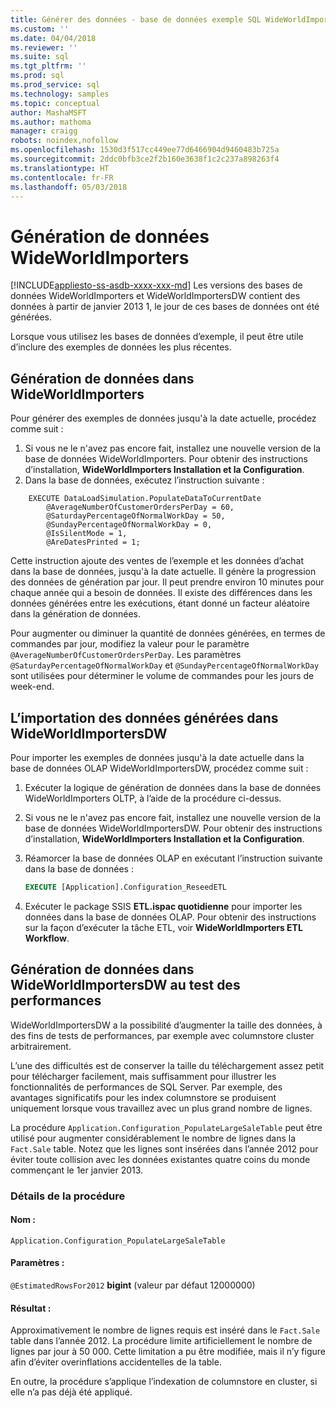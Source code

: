 ```yaml
---
title: Générer des données - base de données exemple SQL WideWorldImporters | Documents Microsoft
ms.custom: ''
ms.date: 04/04/2018
ms.reviewer: ''
ms.suite: sql
ms.tgt_pltfrm: ''
ms.prod: sql
ms.prod_service: sql
ms.technology: samples
ms.topic: conceptual
author: MashaMSFT
ms.author: mathoma
manager: craigg
robots: noindex,nofollow
ms.openlocfilehash: 1530d3f517cc449ee77d6466904d9460483b725a
ms.sourcegitcommit: 2ddc0bfb3ce2f2b160e3638f1c2c237a898263f4
ms.translationtype: HT
ms.contentlocale: fr-FR
ms.lasthandoff: 05/03/2018
---
```

# <a name="wideworldimporters-data-generation"></a>Génération de données WideWorldImporters
[!INCLUDE[appliesto-ss-asdb-xxxx-xxx-md](../includes/appliesto-ss-asdb-xxxx-xxx-md.md)]
Les versions des bases de données WideWorldImporters et WideWorldImportersDW contient des données à partir de janvier 2013 1, le jour de ces bases de données ont été générées.

Lorsque vous utilisez les bases de données d’exemple, il peut être utile d’inclure des exemples de données les plus récentes.

## <a name="data-generation-in-wideworldimporters"></a>Génération de données dans WideWorldImporters

Pour générer des exemples de données jusqu'à la date actuelle, procédez comme suit :

1. Si vous ne le n'avez pas encore fait, installez une nouvelle version de la base de données WideWorldImporters. Pour obtenir des instructions d’installation, **WideWorldImporters Installation et la Configuration**.
2. Dans la base de données, exécutez l’instruction suivante :

```
    EXECUTE DataLoadSimulation.PopulateDataToCurrentDate
        @AverageNumberOfCustomerOrdersPerDay = 60,
        @SaturdayPercentageOfNormalWorkDay = 50,
        @SundayPercentageOfNormalWorkDay = 0,
        @IsSilentMode = 1,
        @AreDatesPrinted = 1;
```

Cette instruction ajoute des ventes de l’exemple et les données d’achat dans la base de données, jusqu'à la date actuelle. Il génère la progression des données de génération par jour. Il peut prendre environ 10 minutes pour chaque année qui a besoin de données. Il existe des différences dans les données générées entre les exécutions, étant donné un facteur aléatoire dans la génération de données.

Pour augmenter ou diminuer la quantité de données générées, en termes de commandes par jour, modifiez la valeur pour le paramètre `@AverageNumberOfCustomerOrdersPerDay`. Les paramètres `@SaturdayPercentageOfNormalWorkDay` et `@SundayPercentageOfNormalWorkDay` sont utilisées pour déterminer le volume de commandes pour les jours de week-end.

## <a name="importing-generated-data-in-wideworldimportersdw"></a>L’importation des données générées dans WideWorldImportersDW

Pour importer les exemples de données jusqu'à la date actuelle dans la base de données OLAP WideWorldImportersDW, procédez comme suit :

1. Exécuter la logique de génération de données dans la base de données WideWorldImporters OLTP, à l’aide de la procédure ci-dessus.
2. Si vous ne le n'avez pas encore fait, installez une nouvelle version de la base de données WideWorldImportersDW. Pour obtenir des instructions d’installation, **WideWorldImporters Installation et la Configuration**.
3. Réamorcer la base de données OLAP en exécutant l’instruction suivante dans la base de données :

    ```sql
    EXECUTE [Application].Configuration_ReseedETL
    ```

4. Exécuter le package SSIS **ETL.ispac quotidienne** pour importer les données dans la base de données OLAP. Pour obtenir des instructions sur la façon d’exécuter la tâche ETL, voir **WideWorldImporters ETL Workflow**.

## <a name="generating-data-in-wideworldimportersdw-for-performance-testing"></a>Génération de données dans WideWorldImportersDW au test des performances

WideWorldImportersDW a la possibilité d’augmenter la taille des données, à des fins de tests de performances, par exemple avec columnstore cluster arbitrairement.

L’une des difficultés est de conserver la taille du téléchargement assez petit pour télécharger facilement, mais suffisamment pour illustrer les fonctionnalités de performances de SQL Server. Par exemple, des avantages significatifs pour les index columnstore se produisent uniquement lorsque vous travaillez avec un plus grand nombre de lignes. 

La procédure `Application.Configuration_PopulateLargeSaleTable` peut être utilisé pour augmenter considérablement le nombre de lignes dans la `Fact.Sale` table. Notez que les lignes sont insérées dans l’année 2012 pour éviter toute collision avec les données existantes quatre coins du monde commençant le 1er janvier 2013.

### <a name="procedure-details"></a>Détails de la procédure

#### <a name="name"></a>Nom : 

    Application.Configuration_PopulateLargeSaleTable

#### <a name="parameters"></a>Paramètres :

  `@EstimatedRowsFor2012` **bigint** (valeur par défaut 12000000)

#### <a name="result"></a>Résultat :

Approximativement le nombre de lignes requis est inséré dans le `Fact.Sale` table dans l’année 2012. La procédure limite artificiellement le nombre de lignes par jour à 50 000. Cette limitation a pu être modifiée, mais il n’y figure afin d’éviter overinflations accidentelles de la table.

En outre, la procédure s’applique l’indexation de columnstore en cluster, si elle n’a pas déjà été appliqué.
